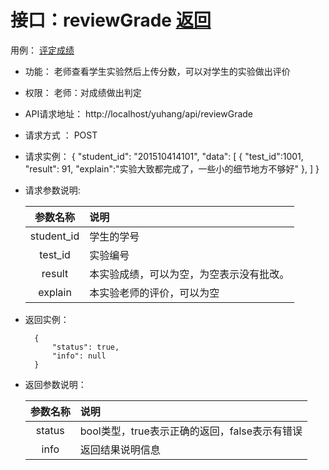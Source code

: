 # 接口：reviewGrade  [返回](../README.md)
用例： [评定成绩](../yongli/评定成绩.md)

- 功能：
    老师查看学生实验然后上传分数，可以对学生的实验做出评价

- 权限：
    老师：对成绩做出判定

- API请求地址：
     http://localhost/yuhang/api/reviewGrade

- 请求方式 ：
    POST

- 请求实例：
        {
            "student_id": "201510414101",
            "data": [
                {
                "test_id":1001,
                "result": 91,
                "explain":"实验大致都完成了，一些小的细节地方不够好"
                },
            ]
        }

- 请求参数说明:

  |参数名称|说明|
  |:---------:|:--------------------------------------------------------|
  |student_id|学生的学号|
  |test_id|实验编号|
  |result|本实验成绩，可以为空，为空表示没有批改。|
  |explain|本实验老师的评价，可以为空|

- 返回实例：

        {
            "status": true,
            "info": null
        }

- 返回参数说明：

  |参数名称|说明|
  |:---------:|:--------------------------------------------------------|
  |status|bool类型，true表示正确的返回，false表示有错误|
  |info|返回结果说明信息|